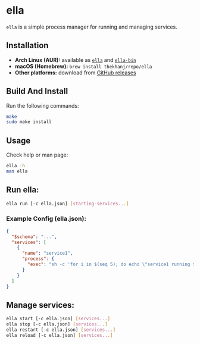 # ella

`ella` is a simple process manager for running and managing services.

## Installation

- **Arch Linux (AUR):** available as [`ella`](https://aur.archlinux.org/packages/ella) and [`ella-bin`](https://aur.archlinux.org/packages/ella-bin)
- **macOS (Homebrew):** `brew install thekhanj/repo/ella`
- **Other platforms:** download from [GitHub releases](https://github.com/thekhanj/ella/releases)

## Build And Install

Run the following commands:

```sh
make
sudo make install
```

## Usage

Check help or man page:

```sh
ella -h
man ella
```

## Run ella:

```sh
ella run [-c ella.json] [starting-services...]
```

### Example Config (ella.json):
```json
{
  "$schema": "...",
  "services": [
    {
      "name": "service1",
      "process": {
        "exec": "sh -c 'for i in $(seq 5); do echo \"service1 running $i\"; sleep 1; done'"
      }
    }
  ]
}
```

## Manage services:

```sh
ella start [-c ella.json] [services...]
ella stop [-c ella.json] [services...]
ella restart [-c ella.json] [services...]
ella reload [-c ella.json] [services...]
```
